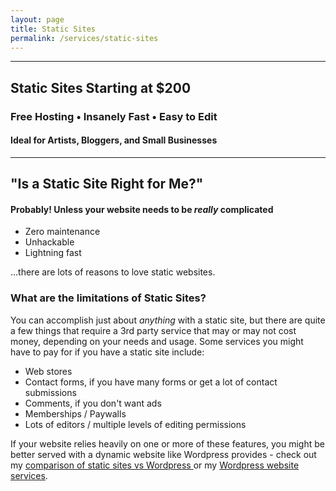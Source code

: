 ```yaml
---
layout: page
title: Static Sites
permalink: /services/static-sites
---
```


<hr>

## Static Sites Starting at $200

### Free Hosting • Insanely Fast • Easy to Edit

#### Ideal for Artists, Bloggers, and Small Businesses

<hr>

## "Is a Static Site Right for Me?"

#### Probably! Unless your website needs to be _really_ complicated

- Zero maintenance
- Unhackable
- Lightning fast

...there are lots of reasons to love static websites.

### What are the limitations of Static Sites?

You can accomplish just about *anything* with a static site, but there are quite a few things that require a 3rd party service that may or may not cost money, depending on your needs and usage. Some services you might have to pay for if you have a static site include:
- Web stores
- Contact forms, if you have many forms or get a lot of contact submissions
- Comments, if you don't want ads
- Memberships / Paywalls
- Lots of editors / multiple levels of editing permissions

If your website relies heavily on one or more of these features, you might be better served with a dynamic website like Wordpress provides - check out my [comparison of static sites vs Wordpress ](/advice-for-website-owners/static-sites-vs-wordpress-sites) or my [Wordpress website services](/services/wordpress-sites).

